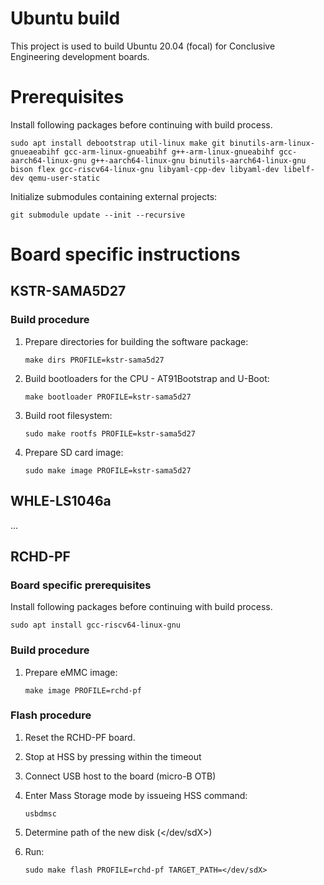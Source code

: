 # Ubuntu build

This project is used to build Ubuntu 20.04 (focal) for Conclusive Engineering development boards.

# Prerequisites

Install following packages before continuing with build process.

```shell
sudo apt install debootstrap util-linux make git binutils-arm-linux-gnueaeabihf gcc-arm-linux-gnueabihf g++-arm-linux-gnueabihf gcc-aarch64-linux-gnu g++-aarch64-linux-gnu binutils-aarch64-linux-gnu bison flex gcc-riscv64-linux-gnu libyaml-cpp-dev libyaml-dev libelf-dev qemu-user-static 
```

Initialize submodules containing external projects:

```shell
git submodule update --init --recursive
```

# Board specific instructions

## KSTR-SAMA5D27
### Build procedure

1. Prepare directories for building the software package:

    `make dirs PROFILE=kstr-sama5d27`

2. Build bootloaders for the CPU - AT91Bootstrap and U-Boot:

    `make bootloader PROFILE=kstr-sama5d27`

3. Build root filesystem:

    `sudo make rootfs PROFILE=kstr-sama5d27`

4. Prepare SD card image:

    `sudo make image PROFILE=kstr-sama5d27`

## WHLE-LS1046a

...

##  RCHD-PF
### Board specific prerequisites
Install following packages before continuing with build process.

```shell
sudo apt install gcc-riscv64-linux-gnu
```

### Build procedure
1. Prepare eMMC image:

    `make image PROFILE=rchd-pf`

### Flash procedure

1. Reset the RCHD-PF board.

2. Stop at HSS by pressing <space> within the timeout

3. Connect USB host to the board (micro-B OTB)

4. Enter Mass Storage mode by issueing HSS command:

    `usbdmsc`

5. Determine path of the new disk (</dev/sdX>)

6. Run:

	`sudo make flash PROFILE=rchd-pf TARGET_PATH=</dev/sdX>`

